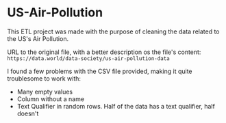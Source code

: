 # US-Air-Pollution
This ETL project was made with the purpose of cleaning the data related to the US's Air Pollution.

URL to the original file, with a better description os the file's content:
`https://data.world/data-society/us-air-pollution-data`

I found a few problems with the CSV file provided, making it quite troublesome to work with:
- Many empty values
- Column without a name
- Text Qualifier in random rows. Half of the data has a text qualifier, half doesn't
